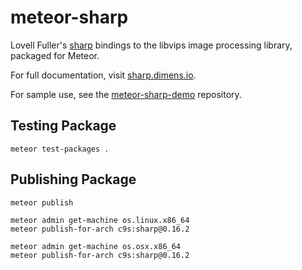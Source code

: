 # meteor-sharp

Lovell Fuller's [sharp](http://github.com/lovell/sharp) bindings to the libvips
image processing library, packaged for Meteor.

For full documentation, visit [sharp.dimens.io](http://sharp.dimens.io/).

For sample use, see the
[meteor-sharp-demo](https://github.com/bdunnette/meteor-sharp-demo) repository.

## Testing Package

    meteor test-packages .

## Publishing Package

    meteor publish

    meteor admin get-machine os.linux.x86_64
    meteor publish-for-arch c9s:sharp@0.16.2

    meteor admin get-machine os.osx.x86_64
    meteor publish-for-arch c9s:sharp@0.16.2


